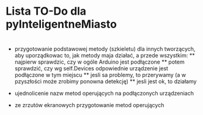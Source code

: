 # Lista TO-Do dla pyInteligentneMiasto
#


* przygotowanie podstawowej metody (szkieletu) dla innych tworzących, aby 
uporządkowac to, jak metody maja działać, a przede wszystkim:
    ** najpierw sprawdzic, czy w ogóle Arduino jest podłączone
    ** potem sprawdzić, czy wg self.Devices odpowiednie urządzenie jest podłączone w tym miejscu
    ** jesli sa problemy, to przerywamy (a w pzyszłości może zrobimy ponowna detekcję)
    ** jesli jest ok, to działamy
    
* ujednolicenie nazw metod operujących na podłączonych urządzeniach
* ze zrzutów ekranowych przygotowanie metod operujących
